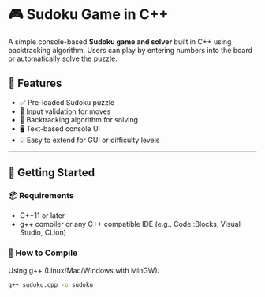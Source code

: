 # 🎮 Sudoku Game in C++

A simple console-based **Sudoku game and solver** built in C++ using backtracking algorithm. Users can play by entering numbers into the board or automatically solve the puzzle.

## 🧩 Features

- ✅ Pre-loaded Sudoku puzzle
- 🎯 Input validation for moves
- 🧠 Backtracking algorithm for solving
- 🖥️ Text-based console UI
- 💡 Easy to extend for GUI or difficulty levels

---

## 🚀 Getting Started

### 📦 Requirements

- C++11 or later
- g++ compiler or any C++ compatible IDE (e.g., Code::Blocks, Visual Studio, CLion)

### 🔧 How to Compile

Using g++ (Linux/Mac/Windows with MinGW):

```bash
g++ sudoku.cpp -o sudoku
